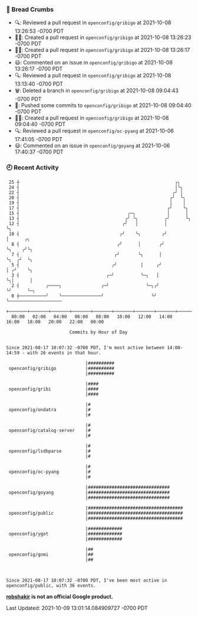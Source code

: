 ### 🍞 Bread Crumbs

 * 🔍: Reviewed a pull request in  `openconfig/gribigo` at 2021-10-08 13:26:53 -0700 PDT
 * ✍🏼: Created a pull request in `openconfig/gribigo` at 2021-10-08 13:26:23 -0700 PDT
 * ✍🏼: Created a pull request in `openconfig/gribigo` at 2021-10-08 13:26:17 -0700 PDT
 * 😃: Commented on an issue in `openconfig/gribigo` at 2021-10-08 13:26:17 -0700 PDT
 * 🔍: Reviewed a pull request in  `openconfig/gribigo` at 2021-10-08 13:13:40 -0700 PDT
 * 🗑: Deleted a branch in `openconfig/gribigo` at 2021-10-08 09:04:43 -0700 PDT
 * 🚢: Pushed some commits to `openconfig/gribigo` at 2021-10-08 09:04:40 -0700 PDT
 * ✍🏼: Created a pull request in `openconfig/gribigo` at 2021-10-08 09:04:40 -0700 PDT
 * 🔍: Reviewed a pull request in  `openconfig/oc-pyang` at 2021-10-06 17:41:05 -0700 PDT
 * 😃: Commented on an issue in `openconfig/goyang` at 2021-10-06 17:40:37 -0700 PDT

### 🕘 Recent Activity
```
 25 ┼                                                           ╭╮
 24 ┤                                                           │╰╮
 22 ┤                                                          ╭╯ │
 20 ┤                                                         ╭╯  ╰╮
 19 ┤                                                         │    │
 17 ┤                                                        ╭╯    ╰╮
 15 ┤                                         ╭─╮            │      │
 13 ┤                                        ╭╯ ╰╮          ╭╯      ╰╮
 12 ┤                                       ╭╯   │          │        ╰╮
 10 ┤                                      ╭╯    ╰╮        ╭╯         │      ╭╮
  8 ┤                                     ╭╯      │       ╭╯          ╰╮    ╭╯╰╮
  7 ┤                                    ╭╯       ╰╮      │            ╰╮  ╭╯  ╰╮
  5 ┤                                   ╭╯         │     ╭╯             │ ╭╯    ╰╮
  3 ┤                                 ╭─╯          ╰─╮   │              ╰╮│      │
  2 ┤          ╭────╮               ╭─╯              ╰─╮╭╯               ╰╯      ╰─╮
  0 ┼──────────╯    ╰───────────────╯                  ╰╯                          ╰────────────────────
    +───────+───────+───────+───────+───────+───────+───────+───────+───────+───────+───────+───────+────
  00:00   02:00   04:00   06:00   08:00   10:00   12:00   14:00   16:00   18:00   20:00   22:00   00:00   

						Commits by Hour of Day


Since 2021-08-17 10:07:32 -0700 PDT, I'm most active between 14:00-14:59 - with 26 events in that hour.

```



```
                              |##########
 openconfig/gribigo           |##########
                              |##########

                              |####
 openconfig/gribi             |####
                              |####

                              |#
 openconfig/ondatra           |#
                              |#

                              |#
 openconfig/catalog-server    |#
                              |#

                              |#
 openconfig/lsdbparse         |#
                              |#

                              |#
 openconfig/oc-pyang          |#
                              |#

                              |###############################
 openconfig/goyang            |###############################
                              |###############################

                              |####################################
 openconfig/public            |####################################
                              |####################################

                              |#############
 openconfig/ygot              |#############
                              |#############

                              |##
 openconfig/gnmi              |##
                              |##



Since 2021-08-17 10:07:32 -0700 PDT, I've been most active in openconfig/public, with 36 events.

```
**[robshakir](mailto:robjs@google.com) is not an official Google product.**  


Last Updated: 2021-10-09 13:01:14.084909727 -0700 PDT
